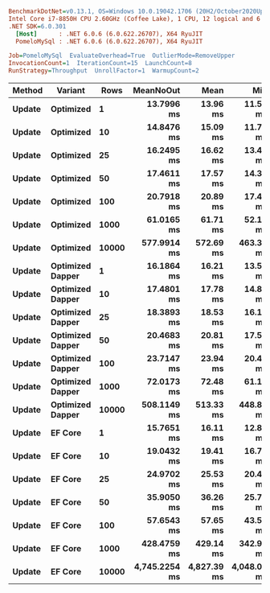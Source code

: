 ``` ini

BenchmarkDotNet=v0.13.1, OS=Windows 10.0.19042.1706 (20H2/October2020Update)
Intel Core i7-8850H CPU 2.60GHz (Coffee Lake), 1 CPU, 12 logical and 6 physical cores
.NET SDK=6.0.301
  [Host]      : .NET 6.0.6 (6.0.622.26707), X64 RyuJIT
  PomeloMySql : .NET 6.0.6 (6.0.622.26707), X64 RyuJIT

Job=PomeloMySql  EvaluateOverhead=True  OutlierMode=RemoveUpper  
InvocationCount=1  IterationCount=15  LaunchCount=8  
RunStrategy=Throughput  UnrollFactor=1  WarmupCount=2  

```
|      Method |         Variant |  Rows |     MeanNoOut |        Mean |         Min |          Q1 |      Median |          Q3 |         Max |
|------------ |---------------- |------ |--------------:|------------:|------------:|------------:|------------:|------------:|------------:|
| **Update** |       **Optimized** |     **1** |    **13.7996 ms** |    **13.96 ms** |    **11.59 ms** |    **13.03 ms** |    **13.80 ms** |    **14.41 ms** |    **20.29 ms** |
| **Update** |       **Optimized** |    **10** |    **14.8476 ms** |    **15.09 ms** |    **11.78 ms** |    **14.09 ms** |    **14.80 ms** |    **15.93 ms** |    **22.38 ms** |
| **Update** |       **Optimized** |    **25** |    **16.2495 ms** |    **16.62 ms** |    **13.45 ms** |    **15.18 ms** |    **16.18 ms** |    **17.34 ms** |    **25.10 ms** |
| **Update** |       **Optimized** |    **50** |    **17.4611 ms** |    **17.57 ms** |    **14.37 ms** |    **16.59 ms** |    **17.45 ms** |    **18.40 ms** |    **22.78 ms** |
| **Update** |       **Optimized** |   **100** |    **20.7918 ms** |    **20.89 ms** |    **17.49 ms** |    **19.61 ms** |    **20.80 ms** |    **21.95 ms** |    **26.23 ms** |
| **Update** |       **Optimized** |  **1000** |    **61.0165 ms** |    **61.71 ms** |    **52.18 ms** |    **57.62 ms** |    **60.62 ms** |    **64.92 ms** |    **76.75 ms** |
| **Update** |       **Optimized** | **10000** |   **577.9914 ms** |   **572.69 ms** |   **463.34 ms** |   **560.44 ms** |   **576.99 ms** |   **595.52 ms** |   **648.88 ms** |
| **Update** | **Optimized Dapper** |     **1** |    **16.1864 ms** |    **16.21 ms** |    **13.57 ms** |    **15.55 ms** |    **16.15 ms** |    **16.93 ms** |    **18.85 ms** |
| **Update** | **Optimized Dapper** |    **10** |    **17.4801 ms** |    **17.78 ms** |    **14.81 ms** |    **16.40 ms** |    **17.48 ms** |    **18.54 ms** |    **26.05 ms** |
| **Update** | **Optimized Dapper** |    **25** |    **18.3893 ms** |    **18.53 ms** |    **16.11 ms** |    **17.73 ms** |    **18.42 ms** |    **19.22 ms** |    **22.67 ms** |
| **Update** | **Optimized Dapper** |    **50** |    **20.4683 ms** |    **20.81 ms** |    **17.56 ms** |    **19.32 ms** |    **20.59 ms** |    **21.70 ms** |    **28.20 ms** |
| **Update** | **Optimized Dapper** |   **100** |    **23.7147 ms** |    **23.94 ms** |    **20.46 ms** |    **22.63 ms** |    **23.67 ms** |    **24.93 ms** |    **32.19 ms** |
| **Update** | **Optimized Dapper** |  **1000** |    **72.0173 ms** |    **72.48 ms** |    **61.16 ms** |    **68.72 ms** |    **72.30 ms** |    **75.80 ms** |    **94.69 ms** |
| **Update** | **Optimized Dapper** | **10000** |   **508.1149 ms** |   **513.33 ms** |   **448.89 ms** |   **489.90 ms** |   **509.00 ms** |   **533.43 ms** |   **607.07 ms** |
| **Update** |          **EF Core** |     **1** |    **15.7651 ms** |    **16.11 ms** |    **12.87 ms** |    **14.72 ms** |    **15.66 ms** |    **17.23 ms** |    **24.09 ms** |
| **Update** |          **EF Core** |    **10** |    **19.0432 ms** |    **19.41 ms** |    **16.75 ms** |    **17.96 ms** |    **18.89 ms** |    **20.00 ms** |    **27.49 ms** |
| **Update** |          **EF Core** |    **25** |    **24.9702 ms** |    **25.53 ms** |    **20.45 ms** |    **23.50 ms** |    **24.80 ms** |    **26.72 ms** |    **37.38 ms** |
| **Update** |          **EF Core** |    **50** |    **35.9050 ms** |    **36.26 ms** |    **25.72 ms** |    **33.55 ms** |    **35.82 ms** |    **39.02 ms** |    **58.13 ms** |
| **Update** |          **EF Core** |   **100** |    **57.6543 ms** |    **57.65 ms** |    **43.50 ms** |    **52.13 ms** |    **57.24 ms** |    **63.15 ms** |    **77.17 ms** |
| **Update** |          **EF Core** |  **1000** |   **428.4759 ms** |   **429.14 ms** |   **342.96 ms** |   **401.34 ms** |   **426.78 ms** |   **452.78 ms** |   **555.01 ms** |
| **Update** |          **EF Core** | **10000** | **4,745.2254 ms** | **4,827.39 ms** | **4,048.03 ms** | **4,485.62 ms** | **4,679.15 ms** | **5,196.54 ms** | **6,128.16 ms** |
